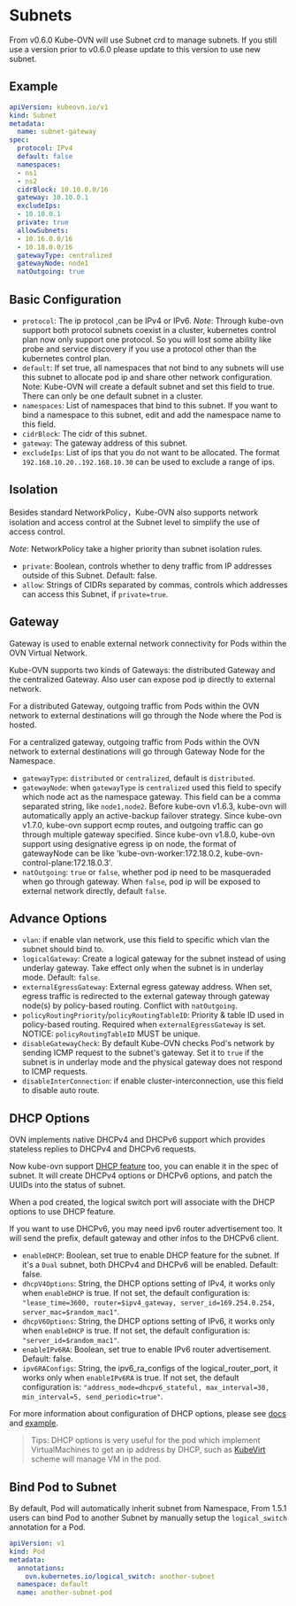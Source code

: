 # Subnets

From v0.6.0 Kube-OVN will use Subnet crd to manage subnets. If you still use a version prior to v0.6.0 please update to this version to use new subnet.

## Example

```yaml
apiVersion: kubeovn.io/v1
kind: Subnet
metadata:
  name: subnet-gateway
spec:
  protocol: IPv4
  default: false
  namespaces:
  - ns1
  - ns2
  cidrBlock: 10.10.0.0/16
  gateway: 10.10.0.1
  excludeIps:
  - 10.10.0.1
  private: true
  allowSubnets:
  - 10.16.0.0/16
  - 10.18.0.0/16
  gatewayType: centralized
  gatewayNode: node1
  natOutgoing: true
```

## Basic Configuration

- `protocol`: The ip protocol ,can be IPv4 or IPv6. *Note*: Through kube-ovn support both protocol subnets coexist in a cluster, kubernetes control plan now only support one protocol. So you will lost some ability like probe and  service discovery if you use a protocol other than the kubernetes control plan.
- `default`: If set true, all namespaces that not bind to any subnets will use this subnet to allocate pod ip and share other network configuration. Note: Kube-OVN will create a default subnet and set this field to true. There can only be one default subnet in a cluster.
- `namespaces`: List of namespaces that bind to this subnet. If you want to bind a namespace to this subnet, edit and add the namespace name to this field.
- `cidrBlock`: The cidr of this subnet.
- `gateway`: The gateway address of this subnet.
- `excludeIps`: List of ips that you do not want to be allocated. The format `192.168.10.20..192.168.10.30` can be used to exclude a range of ips.

## Isolation

Besides standard NetworkPolicy，Kube-OVN also supports network isolation and access control at the Subnet level to simplify the use of access control.

*Note*: NetworkPolicy take a higher priority than subnet isolation rules.

- `private`: Boolean, controls whether to deny traffic from IP addresses outside of this Subnet. Default: false.
- `allow`: Strings of CIDRs separated by commas, controls which addresses can access this Subnet, if `private=true`.

## Gateway

Gateway is used to enable external network connectivity for Pods within the OVN Virtual Network.

Kube-OVN supports two kinds of Gateways: the distributed Gateway and the centralized Gateway. Also user can expose pod ip directly to external network.

For a distributed Gateway, outgoing traffic from Pods within the OVN network to external destinations will go through the Node where the Pod is hosted.

For a centralized gateway, outgoing traffic from Pods within the OVN network to external destinations will go through Gateway Node for the Namespace.

- `gatewayType`: `distributed` or `centralized`, default is `distributed`.
- `gatewayNode`: when `gatewayType` is `centralized` used this field to specify which node act as the namespace gateway. This field can be a comma separated string, like `node1,node2`.
Before kube-ovn v1.6.3, kube-ovn will automatically apply an active-backup failover strategy.
Since kube-ovn v1.7.0, kube-ovn support ecmp routes, and outgoing traffic can go through multiple gateway specified.
Since kube-ovn v1.8.0, kube-ovn support using designative egress ip on node, the format of gatewayNode can be like 'kube-ovn-worker:172.18.0.2, kube-ovn-control-plane:172.18.0.3'.
- `natOutgoing`: `true` or `false`, whether pod ip need to be masqueraded when go through gateway. When `false`, pod ip will be exposed to external network directly, default `false`.

## Advance Options

- `vlan`: if enable vlan network, use this field to specific which vlan the subnet should bind to.
- `logicalGateway`: Create a logical gateway for the subnet instead of using underlay gateway. Take effect only when the subnet is in underlay mode. Default: `false`.
- `externalEgressGateway`: External egress gateway address. When set, egress traffic is redirected to the external gateway through gateway node(s) by policy-based routing. Conflict with `natOutgoing`.
- `policyRoutingPriority`/`policyRoutingTableID`: Priority & table ID used in policy-based routing. Required when `externalEgressGateway` is set. NOTICE: `policyRoutingTableID` MUST be unique.
- `disableGatewayCheck`: By default Kube-OVN checks Pod's network by sending ICMP request to the subnet's gateway. Set it to `true` if the subnet is in underlay mode and the physical gateway does not respond to ICMP requests.
- `disableInterConnection`: if enable cluster-interconnection, use this field to disable auto route.

## DHCP Options

OVN implements native DHCPv4 and DHCPv6 support which provides stateless replies to DHCPv4 and DHCPv6 requests. 

Now kube-ovn support [DHCP feature](https://github.com/kubeovn/kube-ovn/pull/1320) too, you can enable it in the spec of subnet. It will create DHCPv4 options or DHCPv6 options, and patch the UUIDs into the status of subnet.

When a pod created, the logical switch port will associate with the DHCP options to use DHCP feature. 

If you want to use DHCPv6, you may need ipv6 router advertisement too. It will send the prefix, default gateway and other infos to the DHCPv6 client.

- `enableDHCP`: Boolean, set true to enable DHCP feature for the subnet. If it's a `Dual` subnet, both DHCPv4 and DHCPv6 will be enabled. Default: false.
- `dhcpV4Options`: String, the DHCP options setting of IPv4, it works only when `enableDHCP` is true. If not set, the default configuration is: `"lease_time=3600, router=$ipv4_gateway, server_id=169.254.0.254, server_mac=$random_mac1"`.
- `dhcpV6Options`: String, the DHCP options setting of IPv6, it works only when `enableDHCP` is true. If not set, the default configuration is: `"server_id=$random_mac1"`.
- `enableIPv6RA`: Boolean, set true to enable IPv6 router advertisement. Default: false.
- `ipv6RAConfigs`: String, the ipv6_ra_configs of the logical_router_port, it works only when `enableIPv6RA` is true. If not set, the default configuration is: `"address_mode=dhcpv6_stateful, max_interval=30, min_interval=5, send_periodic=true"`.

For more information about configuration of DHCP options, please see [docs](https://www.ovn.org/support/dist-docs/ovn-nb.5.html) and [example](https://blog.oddbit.com/post/2019-12-19-ovn-and-dhcp/).

> Tips: DHCP options is very useful for the pod which implement VirtualMachines to get an ip address by DHCP, such as [KubeVirt](https://github.com/kubevirt/kubevirt) scheme will manage VM in the pod.


## Bind Pod to Subnet

By default, Pod will automatically inherit subnet from Namespace, From 1.5.1 users can bind Pod to another Subnet by manually setup the `logical_switch` annotation for a Pod.

```yaml
apiVersion: v1
kind: Pod
metadata:
  annotations:
    ovn.kubernetes.io/logical_switch: another-subnet
  namespace: default
  name: another-subnet-pod
```

